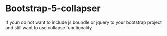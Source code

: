 # Bootstrap-5-collapser
If youn do not want to include js boundle or jquery to  your bootstrap project and still want to use collapse functionality
